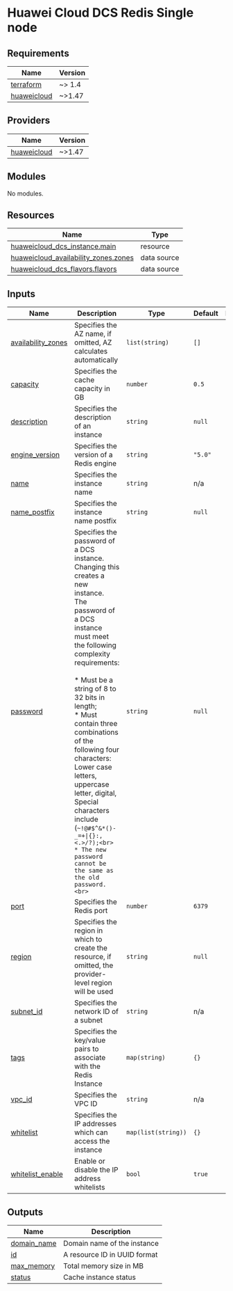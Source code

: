 # Huawei Cloud DCS Redis Single node
<!-- BEGIN_TF_DOCS -->
## Requirements

| Name | Version |
|------|---------|
| <a name="requirement_terraform"></a> [terraform](#requirement\_terraform) | ~> 1.4 |
| <a name="requirement_huaweicloud"></a> [huaweicloud](#requirement\_huaweicloud) | ~>1.47 |

## Providers

| Name | Version |
|------|---------|
| <a name="provider_huaweicloud"></a> [huaweicloud](#provider\_huaweicloud) | ~>1.47 |

## Modules

No modules.

## Resources

| Name | Type |
|------|------|
| [huaweicloud_dcs_instance.main](https://registry.terraform.io/providers/huaweicloud/huaweicloud/latest/docs/resources/dcs_instance) | resource |
| [huaweicloud_availability_zones.zones](https://registry.terraform.io/providers/huaweicloud/huaweicloud/latest/docs/data-sources/availability_zones) | data source |
| [huaweicloud_dcs_flavors.flavors](https://registry.terraform.io/providers/huaweicloud/huaweicloud/latest/docs/data-sources/dcs_flavors) | data source |

## Inputs

| Name | Description | Type | Default | Required |
|------|-------------|------|---------|:--------:|
| <a name="input_availability_zones"></a> [availability\_zones](#input\_availability\_zones) | Specifies the AZ name, if omitted, AZ calculates automatically | `list(string)` | `[]` | no |
| <a name="input_capacity"></a> [capacity](#input\_capacity) | Specifies the cache capacity in GB | `number` | `0.5` | no |
| <a name="input_description"></a> [description](#input\_description) | Specifies the description of an instance | `string` | `null` | no |
| <a name="input_engine_version"></a> [engine\_version](#input\_engine\_version) | Specifies the version of a Redis engine | `string` | `"5.0"` | no |
| <a name="input_name"></a> [name](#input\_name) | Specifies the instance name | `string` | n/a | yes |
| <a name="input_name_postfix"></a> [name\_postfix](#input\_name\_postfix) | Specifies the instance name postfix | `string` | `null` | no |
| <a name="input_password"></a> [password](#input\_password) | Specifies the password of a DCS instance. Changing this creates a new instance.<br>  The password of a DCS instance must meet the following complexity requirements:<br><br>  * Must be a string of 8 to 32 bits in length;<br>  * Must contain three combinations of the following four characters: Lower case<br>    letters, uppercase letter, digital, Special characters include (`~!@#$^&*()-_=+\|{}:,<.>/?);<br>  * The new password cannot be the same as the old password.<br>` | `string` | `null` | no |
| <a name="input_port"></a> [port](#input\_port) | Specifies the Redis port | `number` | `6379` | no |
| <a name="input_region"></a> [region](#input\_region) | Specifies the region in which to create the resource, if omitted, the provider-level region will be used | `string` | `null` | no |
| <a name="input_subnet_id"></a> [subnet\_id](#input\_subnet\_id) | Specifies the network ID of a subnet | `string` | n/a | yes |
| <a name="input_tags"></a> [tags](#input\_tags) | Specifies the key/value pairs to associate with the Redis Instance | `map(string)` | `{}` | no |
| <a name="input_vpc_id"></a> [vpc\_id](#input\_vpc\_id) | Specifies the VPC ID | `string` | n/a | yes |
| <a name="input_whitelist"></a> [whitelist](#input\_whitelist) | Specifies the IP addresses which can access the instance | `map(list(string))` | `{}` | no |
| <a name="input_whitelist_enable"></a> [whitelist\_enable](#input\_whitelist\_enable) | Enable or disable the IP address whitelists | `bool` | `true` | no |

## Outputs

| Name | Description |
|------|-------------|
| <a name="output_domain_name"></a> [domain\_name](#output\_domain\_name) | Domain name of the instance |
| <a name="output_id"></a> [id](#output\_id) | A resource ID in UUID format |
| <a name="output_max_memory"></a> [max\_memory](#output\_max\_memory) | Total memory size in MB |
| <a name="output_status"></a> [status](#output\_status) | Cache instance status |
<!-- END_TF_DOCS -->